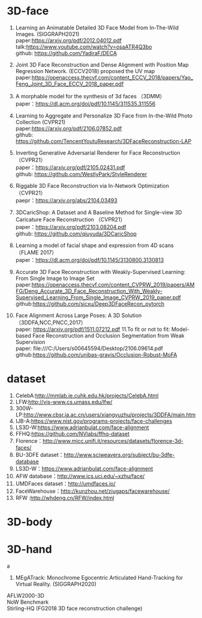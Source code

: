 # 3D-face

1. Learning an Animatable Detailed 3D Face Model from In-The-Wild Images.  (SIGGRAPH2021)  
paper:https://arxiv.org/pdf/2012.04012.pdf  
talk:https://www.youtube.com/watch?v=osaATR4Q3bo  
github: https://github.com/YadiraF/DECA  



2. Joint 3D Face Reconstruction and Dense Alignment with Position Map Regression Network. (ECCV2018) proposed the UV map
paper:https://openaccess.thecvf.com/content_ECCV_2018/papers/Yao_Feng_Joint_3D_Face_ECCV_2018_paper.pdf  
3. A morphable model for the synthesis of 3d faces （3DMM）  
paper：https://dl.acm.org/doi/pdf/10.1145/311535.311556  
4. Learning to Aggregate and Personalize 3D Face from In-the-Wild Photo Collection (CVPR21)  
paper:https://arxiv.org/pdf/2106.07852.pdf  
github: https://github.com/TencentYoutuResearch/3DFaceReconstruction-LAP  
5. Inverting Generative Adversarial Renderer for Face Reconstruction （CVPR21）  
paper：https://arxiv.org/pdf/2105.02431.pdf    
github: https://github.com/WestlyPark/StyleRenderer    
6. Riggable 3D Face Reconstruction via In-Network Optimization （CVPR21）  
paepr：https://arxiv.org/abs/2104.03493  
7. 3DCaricShop: A Dataset and A Baseline Method for Single-view 3D Caricature Face Reconstruction （CVPR21）   
paper：https://arxiv.org/pdf/2103.08204.pdf  
github: https://github.com/qiuyuda/3DCaricShop
8. Learning a model of facial shape and expression from 4D scans （FLAME 2017）  
paper：https://dl.acm.org/doi/pdf/10.1145/3130800.3130813   
9. Accurate 3D Face Reconstruction with Weakly-Supervised Learning:
From Single Image to Image Set  
paper:https://openaccess.thecvf.com/content_CVPRW_2019/papers/AMFG/Deng_Accurate_3D_Face_Reconstruction_With_Weakly-Supervised_Learning_From_Single_Image_CVPRW_2019_paper.pdf  
github:https://github.com/sicxu/Deep3DFaceRecon_pytorch
10. Face Alignment Across Large Poses: A 3D Solution （3DDFA,NCC,PNCC,2017）  
paper: https://arxiv.org/pdf/1511.07212.pdf
11.To fit or not to fit: Model-based Face Reconstruction and Occlusion Segmentation from Weak Supervision  
paper: file:///C:/Users/s00645594/Desktop/2106.09614.pdf  
github:https://github.com/unibas-gravis/Occlusion-Robust-MoFA

# dataset 
 
1. CelebA:http://mmlab.ie.cuhk.edu.hk/projects/CelebA.html  
2. LFW:http://vis-www.cs.umass.edu/lfw/  
3. 300W-LP:http://www.cbsr.ia.ac.cn/users/xiangyuzhu/projects/3DDFA/main.htm
4. IJB-A:https://www.nist.gov/programs-projects/face-challenges  
5. LS3D-W:https://www.adrianbulat.com/face-alignment  
6. FFHQ:https://github.com/NVlabs/ffhq-dataset  
7. Florence：http://www.micc.unifi.it/resources/datasets/florence-3d-faces/  
8. BU-3DFE dataset：http://www.sciweavers.org/subject/bu-3dfe-database  
9. LS3D-W：https://www.adrianbulat.com/face-alignment  
10. AFW database：http://www.ics.uci.edu/~xzhu/face/  
11. UMDFaces dataset：http://umdfaces.io/  
12. FaceWarehouse：http://kunzhou.net/zjugaps/facewarehouse/ 
13. RFW :http://whdeng.cn/RFW/index.html
# 3D-body 
# 3D-hand

a
1. MEgATrack: Monochrome Egocentric Articulated Hand-Tracking for Virtual Reality. (SIGGRAPH2020)  


 
AFLW2000-3D  
NoW Benchmark  
Stirling-HQ (FG2018 3D face reconstruction challenge)  

